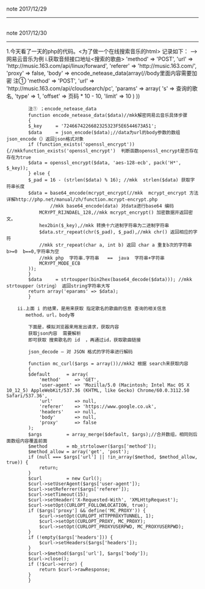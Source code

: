note  2017/12/29
<hr/>
<br/> 
note  2017/12/30
<hr/>
 1.今天看了一天的php的代码。<为了做一个在线搜索音乐的html>
      记录如下：    --> 网易云音乐为例
        i.获取音频接口地址<搜索的歌曲>
            'method'         => 'POST',
            'url'            => 'http://music.163.com/api/linux/forward',
            'referer'        => 'http://music.163.com/',
            'proxy'          => false,
            'body'           => encode_netease_data(array(//body里面内容需要加密 注①
                'method'     => 'POST',
                'url'        => 'http://music.163.com/api/cloudsearch/pc',
                'params'     => array(
                    's'      => 查询的歌名,
                    'type'   => 1,
                    'offset' => 页码 * 10 - 10,
                    'limit'  => 10
                )
            ))
        
            注① ；encode_netease_data
            function encode_netease_data($data)//mkk解密网易云音乐具体步骤
            {
            $_key     = '7246674226682325323F5E6544673A51';
            $data     = json_encode($data);//data为url的body参数的数组   json_encode（）返回json格式对象
            if (function_exists('openssl_encrypt')) {//mkkfunction_exists('openssl_encrypt')  判断函数openssl_encrypt是否存在  存在为true
            $data = openssl_encrypt($data, 'aes-128-ecb', pack('H*', $_key));
            } else {
            $_pad = 16 - (strlen($data) % 16); //mkk  strlen($data) 获取字符串长度
            $data = base64_encode(mcrypt_encrypt(//mkk  mcrypt_encrypt 方法 详解http://php.net/manual/zh/function.mcrypt-encrypt.php
                    //mkk base64_encode(data) 对data进行base64 编码
                MCRYPT_RIJNDAEL_128,//mkk mcrypt_encrypt() 加密数据并返回密文。
                hex2bin($_key),//mkk 转换十六进制字符串为二进制字符串
                $data.str_repeat(chr($_pad), $_pad),//mkk chr() 返回相应的字符
                //mkk str_repeat(char a, int b) 返回 char a 重复b次的字符串 b>=0  b==0,字符串为空
                //mkk php  字符串.字符串   ==  java  字符串+字符串  
                MCRYPT_MODE_ECB
            ));
            }
            $data     = strtoupper(bin2hex(base64_decode($data))); //mkk strtoupper（string） 返回string字符串大写
            return array('eparams' => $data);
            }
        
        ii.上面 i 的结果，是用来获取 指定歌名的歌曲的信息 查询的相关信息
           method，url，body等
           
            下面是，模拟浏览器来用发出请求，获取内容
            获取json内容  需要解析
            即可获取 搜索歌名的 id  ，再通过id，获取歌曲链接
            
            json_decode — 对 JSON 格式的字符串进行解码
            
            function mc_curl($args = array())//mkk2 根据 search来获取内容
            {
            $default      = array(
                'method'     => 'GET',
                'user-agent' => 'Mozilla/5.0 (Macintosh; Intel Mac OS X 10_12_5) AppleWebKit/537.36 (KHTML, like Gecko) Chrome/60.0.3112.50 Safari/537.36',
                'url'        => null,
                'referer'    => 'https://www.google.co.uk',
                'headers'    => null,
                'body'       => null,
                'proxy'      => false
            );
            $args         = array_merge($default, $args);//合并数组，相同则后面数组内容覆盖前面
            $method       = mb_strtolower($args['method']);
            $method_allow = array('get', 'post');
            if (null === $args['url'] || !in_array($method, $method_allow, true)) {
                return;
            }
            $curl         = new Curl();
            $curl->setUserAgent($args['user-agent']);
            $curl->setReferrer($args['referer']);
            $curl->setTimeout(15);
            $curl->setHeader('X-Requested-With', 'XMLHttpRequest');
            $curl->setOpt(CURLOPT_FOLLOWLOCATION, true);
            if ($args['proxy'] && define('MC_PROXY')) {
                $curl->setOpt(CURLOPT_HTTPPROXYTUNNEL, 1);
                $curl->setOpt(CURLOPT_PROXY, MC_PROXY);
                $curl->setOpt(CURLOPT_PROXYUSERPWD, MC_PROXYUSERPWD);
            }
            if (!empty($args['headers'])) {
                $curl->setHeaders($args['headers']);
            }
            $curl->$method($args['url'], $args['body']);
            $curl->close();
            if (!$curl->error) {
                return $curl->rawResponse;
            }
            }
            
            